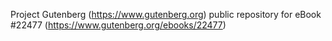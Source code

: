 Project Gutenberg (https://www.gutenberg.org) public repository for eBook #22477 (https://www.gutenberg.org/ebooks/22477)
